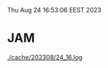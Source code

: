 Thu Aug 24 16:53:06 EEST 2023
# JAM
<a href='./cache/202308/24_16.log'>./cache/202308/24_16.log</a>
